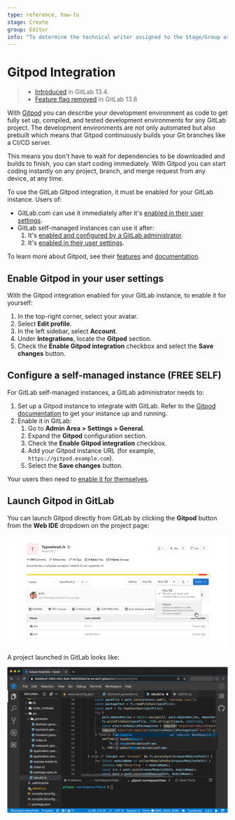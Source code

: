 ```yaml
---
type: reference, how-to
stage: Create
group: Editor
info: "To determine the technical writer assigned to the Stage/Group associated with this page, see https://about.gitlab.com/handbook/engineering/ux/technical-writing/#assignments"
---
```


# Gitpod Integration

> - [Introduced](https://gitlab.com/gitlab-org/gitlab/-/issues/228893) in GitLab 13.4.
> - [Feature flag removed](https://gitlab.com/gitlab-org/gitlab/-/258206) in GitLab 13.8

With [Gitpod](https://gitpod.io/) you can describe your development environment as code to get fully
set up, compiled, and tested development environments for any GitLab project. The development
environments are not only automated but also prebuilt which means that Gitpod continuously builds
your Git branches like a CI/CD server.

This means you don't have to wait for dependencies to be downloaded and builds to finish, you can start
coding immediately. With Gitpod you can start coding instantly on any project, branch, and merge
request from any device, at any time.

To use the GitLab Gitpod integration, it must be enabled for your GitLab instance. Users of:

- GitLab.com can use it immediately after it's [enabled in their user settings](#enable-gitpod-in-your-user-settings).
- GitLab self-managed instances can use it after:
  1. It's [enabled and configured by a GitLab administrator](#configure-a-self-managed-instance).
  1. It's [enabled in their user settings](#enable-gitpod-in-your-user-settings).

To learn more about Gitpod, see their [features](https://www.gitpod.io/features/) and
[documentation](https://www.gitpod.io/docs/).

## Enable Gitpod in your user settings

With the Gitpod integration enabled for your GitLab instance, to enable it for yourself:

1. In the top-right corner, select your avatar.
1. Select **Edit profile**.
1. In the left sidebar, select **Account**.
1. Under **Integrations**, locate the **Gitpod** section.
1. Check the **Enable Gitpod integration** checkbox and select the **Save changes** button.

## Configure a self-managed instance **(FREE SELF)**

For GitLab self-managed instances, a GitLab administrator needs to:

1. Set up a Gitpod instance to integrate with GitLab. Refer to the [Gitpod documentation](https://www.gitpod.io/docs/self-hosted/latest/self-hosted/)
   to get your instance up and running.
1. Enable it in GitLab:
   1. Go to **Admin Area > Settings > General**.
   1. Expand the **Gitpod** configuration section.
   1. Check the **Enable Gitpod integration** checkbox.
   1. Add your Gitpod instance URL (for example, `https://gitpod.example.com`).
   1. Select the **Save changes** button.

Your users then need to [enable it for themselves](#enable-gitpod-in-your-user-settings).

## Launch Gitpod in GitLab

You can launch Gitpod directly from GitLab by clicking the **Gitpod** button from the **Web IDE**
dropdown on the project page:

![Gitpod Button on Project Page](img/gitpod_button_project_page_v13_4.png)

A project launched in GitLab looks like:

![Gitpod interface](img/gitpod_web_interface_v13_4.png)
